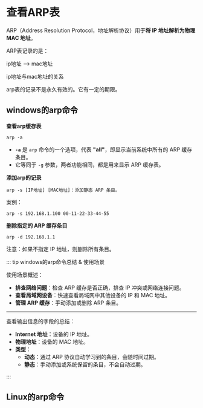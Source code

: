 # 查看ARP表

ARP（Address Resolution Protocol，地址解析协议）用**于将 IP 地址解析为物理 MAC 地址**。

ARP表记录的是：

ip地址   -->  mac地址

ip地址与mac地址的关系





arp表的记录不是永久有效的。它有一定的期限。

## windows的arp命令

**查看arp缓存表**

```shell
arp -a
```

- **`-a`** 是 `arp` 命令的一个选项，代表 **"all"**，即显示当前系统中所有的 ARP 缓存条目。
- 它等同于 `-g` 参数，两者功能相同，都是用来显示 ARP 缓存表。

**添加arp的记录**

```shell
arp -s [IP地址] [MAC地址]：添加静态 ARP 条目。
```

案例：

```shell
arp -s 192.168.1.100 00-11-22-33-44-55
```

**删除指定的 ARP 缓存条目**

```
arp -d 192.168.1.1
```

注意：如果不指定 IP 地址，则删除所有条目。

::: tip windows的arp命令总结 &  使用场景

使用场景概述：

- **排查网络问题**：检查 ARP 缓存是否正确，排查 IP 冲突或网络连接问题。
- **查看局域网设备**：快速查看局域网中其他设备的 IP 和 MAC 地址。
- **管理 ARP 缓存**：手动添加或删除 ARP 条目。

---

查看输出信息的字段的总结：

- **Internet 地址**：设备的 IP 地址。
- **物理地址**：设备的 MAC 地址。
- **类型**：
  - **动态**：通过 ARP 协议自动学习到的条目，会随时间过期。
  - **静态**：手动添加或系统保留的条目，不会自动过期。

:::



## Linux的arp命令



